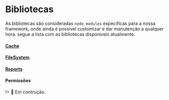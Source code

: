 # Bibliotecas
As bibliotecas são consideradas `node_modules` expecificas para a nossa framework, onde ainda é possivel customizar e dar manutenção a qualquer hora. segue a lista com as bibliotecas disponiveis atualmente.


<h4 id="cache">

[Cache](/decorators/)

</h4>

<h4>

[FileSystem](/bibliotecas/file-system/)

</h4>

<h4>

[Reports](/bibliotecas/reports/)

</h4>

#### Permissões
!> :construction: Em contrução.